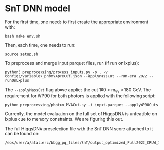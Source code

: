 # SnT DNN model

For the first time, one needs to first create the appropriate environment with:
```
bash make_env.sh
```
Then, each time, one needs to run:
```
source setup.sh
```

To preprocess and merge input parquet files, run (if run on lxplus):
```
python3 preprocessing/process_inputs.py -o . -v configs/variables_phoMVApreCut.json --applyMassCut --run-era 2022 --runOnLxplus
```

The `--applyMassCut` flag above applies the cut 100 < m<sub>γγ</sub> < 180 GeV. The requirement for WP90 for both photons is applied with the following script:
```
python preprocessing/photon_MVACut.py -i input.parquet --applyWP90Cuts
```

Currently, the model evaluation on the full set of HiggsDNA is unfeasible on lxplus due to memory constraints. We are figuring this out.

The full HiggsDNA preselection file with the SnT DNN score attached to it can be found on:
```
/eos/user/a/atalierc/bbgg_pq_files/SnT/output_optimized_Full2022_CRUW_1p0_PhoWP90_phoMVApreCut90_keepallfeatures.parquet
```

